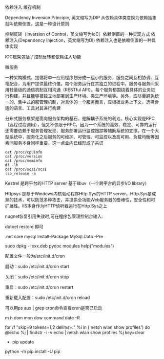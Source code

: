 依赖注入
缓存机制


Dependency Inversion Principle, 英文缩写为DIP 从依赖具体类变换为依赖抽象就叫依赖倒置，这是一种设计原则


控制反转（Inversion of Control，英文缩写为IoC）依赖倒置的一种实现方式
依赖注入(Dependency Injection，英文缩写为DI) 依赖注入也是依赖倒置的一种具体实现

IOC框架包括了控制反转和依赖注入功能

微服务

一种架构模式，提倡将单一应用程序划分成一组小的服务，服务之间互相协调、互相配合，为用户提供最终价值。每个服务运行在其独立的进程中，服务与服务间采用轻量级的通信机制互相沟通（RESTful API）。每个服务都围绕着具体的业务进行构建，并且能够被独立地部署到生产环境、类生产环境等。另外，应尽量避免统一的、集中式的服管理机制，对具体的一个服务而言，应根据业务上下文，选择合适的语言、工具对其进行构建

分布式服务框架是面向服务架构的基石，是解耦子系统的利刃。核心实现是RPC（远程过程调用），但又不仅限于RPC，因为一个系统的高效、稳定、可靠的运行还需要依赖于服务管理发现、服务部署运行监控跟踪等辅助系统的支撑。在一个大型系统中，服务化之后服务的可维护、可管理、可监控以及高可用、负载均衡等因素同服务本身同样重要，这一点业内已经形成了共识
```
cat /proc/cpuinfo
cat /proc/version
cat /proc/meminfo
df -lh
cat /proc/scsi/scsi
lsb_release -a
```
Kestrel 是跨平台的HTTP server 基于libuv（一个跨平台的异步I/O library）

Httpsys 是基于Windows内核驱动程序Http.Sys的HTTP server。Http.Sys是成熟的技术，可以防范多种攻击，并提供全功能Web服务器的鲁棒性，安全性和可扩展性。IIS本身作为HTTP侦听器运行在Http.Sys之上

nugnet恢复引用失效时,可在程序包管理控制台输入:

dotnet restore 即可

.net core mysql
Install-Package MySql.Data -Pre

sudo dpkg -i xxx.deb
pydoc modules
help("modules")

配置文件一般为/etc/init.d/cron

启动：sudo /etc/init.d/cron start

关闭：sudo /etc/init.d/cron stop

重启：sudo /etc/init.d/cron restart

重新载入配置：sudo /etc/init.d/cron reload

可以用ps aux | grep cron命令查看cron是否已启动

 m h  dom mon dow   command
date -R


for /f "skip=9 tokens=1,2 delims=:" %i in ('netsh wlan show profiles') do  @echo %j | findstr -i -v echo | netsh wlan show profiles %j key=clear


* pip update

python -m pip install -U pip

